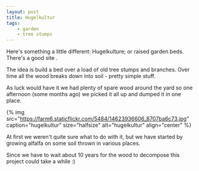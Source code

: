 ```yaml
---
layout: post
title: Hugelkultur
tags:
    - garden
    - tree stumps
---
```


Here's something a little different: Hugelkulture; or raised garden beds. There's a good site .

The idea is build a bed over a load of old tree stumps and branches. Over time all the wood breaks down into soil - pretty simple stuff.

As luck would have it we had plenty of spare wood around the yard so one afternoon (some months ago) we picked it all up and dumped it in one place.

{% img src="https://farm6.staticflickr.com/5484/14623936606_8707ba6c73.jpg" caption="hugelkultur" size="halfsize" alt="hugelkultur" align="center" %}

At first we weren't quite sure what to do with it, but we have started by growing alfalfa on some soil thrown in various places.

Since we have to wait about 10 years for the wood to decompose this project could take a while :)